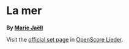 
# La mer

__By [Marie Jaëll](..)__

Visit the [official set page] in [OpenScore Lieder].

[official set page]: https://musescore.com/openscore-lieder-corpus/sets/5103215
[OpenScore Lieder]: https://musescore.com/openscore-lieder-corpus

